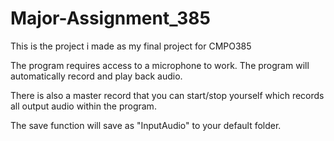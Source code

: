 # Major-Assignment_385
This is the project i made as my final project for CMPO385

The program requires access to a microphone to work.
The program will automatically record and play back audio.

There is also a master record that you can start/stop yourself which records all output audio within the program.

The save function will save as "InputAudio" to your default folder.
